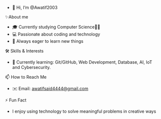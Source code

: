 - 👋 Hi, I’m @Awatif2003

✨About me
- 🎓 Currently studying Computer Science👩‍💻
- 💻 Passionate about coding and technology
- 🚀 Always eager to learn new things

🛠 Skills & Interests
- 🌱 Currently learning: Git/GitHub, Web Development, Database, AI, IoT and Cybersecurity.

📫 How to Reach Me
- ✉️ Email: awatifsaid4444@gmail.com
  
⚡ Fun Fact
- I enjoy using technology to solve meaningful problems in creative ways
<!---
Awatif2003/Awatif2003 is a ✨ special ✨ repository because its `README.md` (this file) appears on your GitHub profile.
You can click the Preview link to take a look at your changes.
--->
